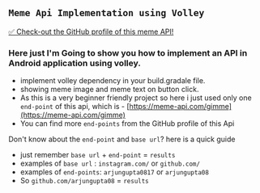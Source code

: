 ## `Meme Api Implementation using Volley`

[✅ Check-out the GitHub profile of this meme API!](https://github.com/D3vd/Meme_Api)

### Here just I'm Going to show you how to implement an API in Android application using volley.
- implement volley dependency in your build.gradale file.
- showing meme image and meme text on button click.
- As this is a very beginner friendly project so here i just used only one `end-point` of this api, which is - [https://meme-api.com/gimme](https://meme-api.com/gimme)
- You can find more `end-points` from the GitHub profile of this Api

Don't know about the `end-point` and `base url`? here is a quick guide 
- just remember `base url` + `end-point` = `results`
- examples of `base url` : `instagram.com/` or `github.com/`
- examples of `end-points`: `arjungupta0817` or `arjungupta08`
- So `github.com/arjungupta08` = `results`
